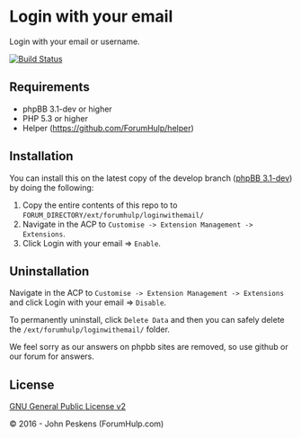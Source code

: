 Login with your email
=====================

Login with your email or username.

[![Build Status](https://travis-ci.org/ForumHulp/loginwithemail.svg?branch=master)](https://travis-ci.org/ForumHulp/loginwithemail)

## Requirements
* phpBB 3.1-dev or higher
* PHP 5.3 or higher
* Helper (https://github.com/ForumHulp/helper)

## Installation
You can install this on the latest copy of the develop branch ([phpBB 3.1-dev](https://github.com/phpbb/phpbb3)) by doing the following:

1. Copy the entire contents of this repo to to `FORUM_DIRECTORY/ext/forumhulp/loginwithemail/`
2. Navigate in the ACP to `Customise -> Extension Management -> Extensions`.
3. Click Login with your email => `Enable`.

## Uninstallation
Navigate in the ACP to `Customise -> Extension Management -> Extensions` and click Login with your email => `Disable`.

To permanently uninstall, click `Delete Data` and then you can safely delete the `/ext/forumhulp/loginwithemail/` folder.

We feel sorry as our answers on phpbb sites are removed, so use github or our forum for answers.

## License
[GNU General Public License v2](http://opensource.org/licenses/GPL-2.0)

© 2016 - John Peskens (ForumHulp.com)
